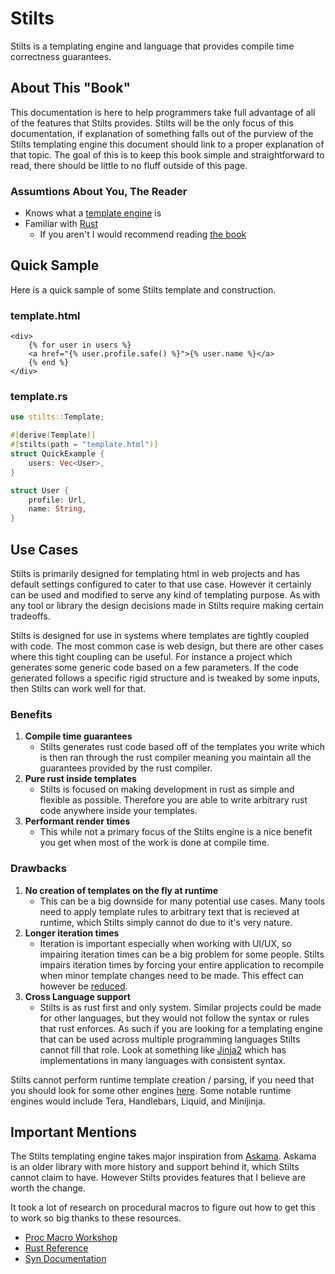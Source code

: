 # Stilts

Stilts is a templating engine and language that provides compile time correctness guarantees.

## About This "Book"

This documentation is here to help programmers take full advantage of all of the features
that Stilts provides. Stilts will be the only focus of this documentation, if explanation
of something falls out of the purview of the Stilts templating engine this document should
link to a proper explanation of that topic. The goal of this is to keep this book simple
and straightforward to read, there should be little to no fluff outside of this page.

### Assumtions About You, The Reader
- Knows what a [template engine](https://en.wikipedia.org/wiki/Template_processor) is
- Familiar with [Rust](https://www.rust-lang.org/)
  - If you aren't I would recommend reading [the book](https://doc.rust-lang.org/book/)

## Quick Sample

Here is a quick sample of some Stilts template and construction.

### template.html
```stilts
<div>
    {% for user in users %}
    <a href="{% user.profile.safe() %}">{% user.name %}</a>
    {% end %}
</div>
```

### template.rs
```rust
use stilts::Template;

#[derive(Template)]
#[stilts(path = "template.html")]
struct QuickExample {
    users: Vec<User>,
}

struct User {
    profile: Url,
    name: String,
}
```

## Use Cases

Stilts is primarily designed for templating html in web projects and has default settings
configured to cater to that use case. However it certainly can be used and modified to
serve any kind of templating purpose. As with any tool or library the design decisions
made in Stilts require making certain tradeoffs.

Stilts is designed for use in systems where templates are tightly coupled with code.
The most common case is web design, but there are other cases where this tight coupling
can be useful. For instance a project which generates some generic code based on a few
parameters. If the code generated follows a specific rigid structure and is tweaked
by some inputs, then Stilts can work well for that.

### Benefits

1. **Compile time guarantees**
   - Stilts generates rust code based off of the templates you write which
     is then ran through the rust compiler meaning you maintain all the guarantees
     provided by the rust compiler.
2. **Pure rust inside templates**
   - Stilts is focused on making development in rust as simple and flexible as possible.
     Therefore you are able to write arbitrary rust code anywhere inside your templates.
3. **Performant render times**
   - This while not a primary focus of the Stilts engine is a nice benefit you
     get when most of the work is done at compile time.

### Drawbacks

1. **No creation of templates on the fly at runtime**
   - This can be a big downside for many potential use cases. Many tools need to apply
     template rules to arbitrary text that is recieved at runtime, which Stilts
     simply cannot do due to it's very nature.
2. **Longer iteration times**
   - Iteration is important especially when working with UI/UX, so impairing
     iteration times can be a big problem for some people. Stilts impairs iteration
     times by forcing your entire application to recompile when minor template changes
     need to be made. This effect can however be [reduced](./iterating_reccomendation.md).
3. **Cross Language support**
   - Stilts is as rust first and only system. Similar projects could be made for other
     languages, but they would not follow the syntax or rules that rust enforces.
     As such if you are looking for a templating engine that can be used across multiple
     programming languages Stilts cannot fill that role. Look at something like
     [Jinja2](https://jinja.palletsprojects.com) 
     which has implementations in many languages with consistent syntax.

Stilts cannot perform runtime template creation / parsing, if you need that
you should look for some other engines [here](https://www.arewewebyet.org/topics/templating/).
Some notable runtime engines would include Tera, Handlebars, Liquid, and Minijinja.

## Important Mentions
The Stilts templating engine takes major inspiration from
[Askama](https://github.com/djc/askama). Askama is an older
library with more history and support behind it, which Stilts cannot claim to have.
However Stilts provides features that I believe are worth the change.

It took a lot of research on procedural macros to figure out
how to get this to work so big thanks to these resources.
- [Proc Macro Workshop](https://github.com/dtolnay/proc-macro-workshop)
- [Rust Reference](https://doc.rust-lang.org/reference/procedural-macros.html)
- [Syn Documentation](https://docs.rs/syn/latest/syn/)

